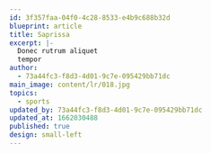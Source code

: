 ```yaml
---
id: 3f357faa-04f0-4c28-8533-e4b9c688b32d
blueprint: article
title: Saprissa
excerpt: |-
  Donec rutrum aliquet
  tempor
author:
  - 73a44fc3-f8d3-4d01-9c7e-095429bb71dc
main_image: content/lr/018.jpg
topics:
  - sports
updated_by: 73a44fc3-f8d3-4d01-9c7e-095429bb71dc
updated_at: 1662030488
published: true
design: small-left
---
```

